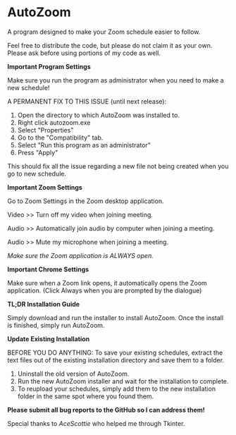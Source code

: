 # AutoZoom
A program designed to make your Zoom schedule easier to follow.

Feel free to distribute the code, but please do not claim it as your own. Please ask before using portions of my code as well.

**Important Program Settings**

Make sure you run the program as administrator when you need to make a new schedule!

A PERMANENT FIX TO THIS ISSUE (until next release):
1. Open the directory to which AutoZoom was installed to.
2. Right click autozoom.exe
3. Select "Properties"
4. Go to the "Compatibility" tab.
5. Select "Run this program as an administrator"
6. Press "Apply"

This should fix all the issue regarding a new file not being created when you go to new schedule.

**Important Zoom Settings**

Go to Zoom Settings in the Zoom desktop application.

Video >> Turn off my video when joining meeting.

Audio >> Automatically join audio by computer when joining a meeting.

Audio >> Mute my microphone when joining a meeting.

*Make sure the Zoom application is ALWAYS open.*

**Important Chrome Settings**

Make sure when a Zoom link opens, it automatically opens the Zoom application. (Click Always when you are prompted by the dialogue)

**TL;DR Installation Guide** 

Simply download and run the installer to install AutoZoom.
Once the install is finished, simply run AutoZoom.

**Update Existing Installation** 

BEFORE YOU DO ANYTHING:
  To save your existing schedules, extract the text files out of the existing installation directory and save them to a folder.
  
1. Uninstall the old version of AutoZoom.
2. Run the new AutoZoom installer and wait for the installation to complete.
3. To reupload your schedules, simply add them to the new installation folder in the same spot where you found them.

**Please submit all bug reports to the GitHub so I can address them!**

Special thanks to *AceScottie* who helped me through Tkinter.

